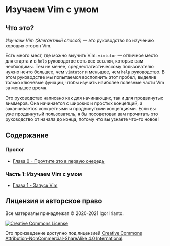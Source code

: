 # Изучаем Vim c умом

## Что это?

*Изучаем Vim (Элегантный способ)* — это руководство по изучению хороших сторон Vim.

Есть много мест, где можно выучить Vim: `vimtutor` — отличное место для старта и в `help` руководстве есть все ссылки, которые вам необходимы. Тем не менее, среднестатистическому пользователю нужно нечто большее, чем `vimtutor` и меньшее, чем `help` руководство. В этом руководстве мы попытаемся восполнить этот пробел, выделив только ключевые функции, чтобы изучить наиболее полезные части Vim за меньшее время.

Это руководство написано как для начинающих, так и для продвинутых виммеров. Она начинается с широких и простых концепций, а заканчивается конкретными и продвинутыми концепциями. Если вы уже продвинутый пользователь, я бы посоветовал вам прочитать это руководство от начала до конца, потому что вы узнаете что-то новое!

## Содержание

### Пролог

- [Глава 0 - Прочтите это в первую очередь](./ch00_read_this_first.md)

### Часть 1: Изучаем Vim с умом

- [Глава 1 - Запуск Vim](./ch01_starting_vim.md)

## Лицензия и авторское право

Все материалы принадлежат © 2020-2021 Igor Irianto.

<a rel="license" href="http://creativecommons.org/licenses/by-nc-sa/4.0/"><img alt="Creative Commons License" style="border-width:0" src="https://licensebuttons.net/l/by-nc-sa/4.0/88x31.png" /></a><br />

Это произведение доступно под лицензией <a rel="license" href="http://creativecommons.org/licenses/by-nc-sa/4.0/">Creative Commons Attribution-NonCommercial-ShareAlike 4.0 International</a>.
